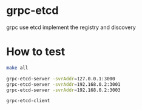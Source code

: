 # grpc-etcd
grpc use etcd implement the registry and discovery

# How to test
```bash
make all

grpc-etcd-server -svrAddr=127.0.0.1:3000
grpc-etcd-server -svrAddr=192.168.0.2:3001
grpc-etcd-server -svrAddr=192.168.0.2:3003

grpc-etcd-client
```
